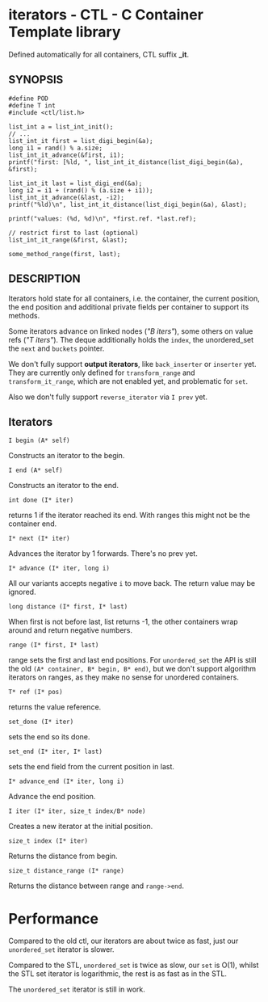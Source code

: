 # iterators - CTL - C Container Template library

Defined automatically for all containers, CTL suffix **_it**.

## SYNOPSIS

    #define POD
    #define T int
    #include <ctl/list.h>

    list_int a = list_int_init();
    // ...
    list_int_it first = list_digi_begin(&a);
    long i1 = rand() % a.size;
    list_int_it_advance(&first, i1);
    printf("first: [%ld, ", list_int_it_distance(list_digi_begin(&a), &first);

    list_int_it last = list_digi_end(&a);
    long i2 = i1 + (rand() % (a.size + i1));
    list_int_it_advance(&last, -i2);
    printf("%ld)\n", list_int_it_distance(list_digi_begin(&a), &last);

    printf("values: (%d, %d)\n", *first.ref. *last.ref);

    // restrict first to last (optional)
    list_int_it_range(&first, &last);

    some_method_range(first, last);


## DESCRIPTION

Iterators hold state for all containers, i.e. the container, the current
position, the end position and additional private fields per container to
support its methods.

Some iterators advance on linked nodes (_"B iters"_), some others on value
refs (_"T iters"_). The deque additionally holds the `index`, the unordered_set
the `next` and `buckets` pointer.

We don't fully support **output iterators**, like `back_inserter` or `inserter` yet.
They are currently only defined for `transform_range` and `transform_it_range`,
which are not enabled yet, and problematic for `set`.

Also we don't fully support `reverse_iterator` via `I prev` yet.

## Iterators

    I begin (A* self)

Constructs an iterator to the begin.

    I end (A* self)

Constructs an iterator to the end.

    int done (I* iter)

returns 1 if the iterator reached its end. With ranges this might not be the container end.

    I* next (I* iter)

Advances the iterator by 1 forwards. There's no prev yet.

    I* advance (I* iter, long i)

All our variants accepts negative `i` to move back. The return value may be ignored.

    long distance (I* first, I* last)

When first is not before last, list returns -1, the other containers wrap around and
return negative numbers.

    range (I* first, I* last)

range sets the first and last end positions. For `unordered_set` the API
is still the old `(A* container, B* begin, B* end)`, but we don't support
algorithm iterators on ranges, as they make no sense for unordered containers.

    T* ref (I* pos)

returns the value reference.

    set_done (I* iter)

sets the end so its done.

    set_end (I* iter, I* last)

sets the end field from the current position in last.

    I* advance_end (I* iter, long i)

Advance the end position.

    I iter (I* iter, size_t index/B* node)

Creates a new iterator at the initial position.

    size_t index (I* iter)

Returns the distance from begin.

    size_t distance_range (I* range)

Returns the distance between range and `range->end`.

# Performance

Compared to the old ctl, our iterators are about twice as fast, just our
`unordered_set` iterator is slower.

Compared to the STL, `unordered_set` is twice as slow, our `set` is O(1),
whilst the STL set iterator is logarithmic, the rest is as fast as in the STL.

The `unordered_set` iterator is still in work.
